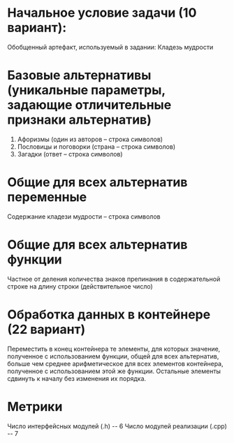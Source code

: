 # Начальное условие задачи (10 вариант):
Обобщенный артефакт, используемый в задании: Кладезь мудрости

# Базовые альтернативы (уникальные параметры, задающие отличительные признаки альтернатив)
1. Афоризмы (один из авторов – строка символов)
2. Пословицы и поговорки (страна – строка символов)
3. Загадки (ответ – строка символов)

# Общие для всех альтернатив переменные
Содержание кладези мудрости – строка символов

# Общие для всех альтернатив функции
Частное от деления количества знаков препинания в содержательной строке на длину строки (действительное число)

# Обработка данных в контейнере (22 вариант)
Переместить в конец контейнера те элементы, для которых значение, полученное с использованием функции,
общей для всех альтернатив, больше чем среднее арифметическое для всех элементов контейнера, 
полученное с использованием этой же функции. Остальные элементы сдвинуть к началу без изменения их порядка.

# Метрики
Число интерфейсных модулей (.h) -- 6
Число модулей реализации (.cpp) -- 7
